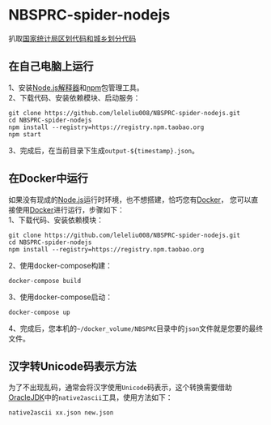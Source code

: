 # NBSPRC-spider-nodejs
扒取<a href="http://www.stats.gov.cn/tjsj/tjbz/tjyqhdmhcxhfdm/" target=_blank>国家统计局区划代码和城乡划分代码</a>

## 在自己电脑上运行
1、安装<a href="http://blog.fpliu.com/it/software/nodejs-interpreter" target=_blank>Node.js解释器</a>和<a href="http://blog.fpliu.com/it/software/npm" target="_blank">npm</a>包管理工具。
<br>
2、下载代码、安装依赖模块、启动服务：
```
git clone https://github.com/leleliu008/NBSPRC-spider-nodejs.git
cd NBSPRC-spider-nodejs
npm install --registry=https://registry.npm.taobao.org
npm start
```
3、完成后，在当前目录下生成<code>output-${timestamp}.json</code>。

## 在Docker中运行
如果没有现成的<a href="http://blog.fpliu.com/it/software/nodejs-interpreter" target=_blank>Node.js</a>运行时环境，也不想搭建，恰巧您有<a href="http://blog.fpliu.com/it/software/docker" target=_blank>Docker</a>，
您可以直接使用<a href="http://blog.fpliu.com/it/software/docker" target=_blank>Docker</a>进行运行，步骤如下：
<br>
1、下载代码、安装依赖模块：
```
git clone https://github.com/leleliu008/NBSPRC-spider-nodejs.git
cd NBSPRC-spider-nodejs
npm install --registry=https://registry.npm.taobao.org
```
2、使用docker-compose构建：
```
docker-compose build
```
3、使用docker-compose启动：
```
docker-compose up
```
4、完成后，您本机的<code>~/docker_volume/NBSPRC</code>目录中的<code>json</code>文件就是您要的最终文件。

## 汉字转Unicode码表示方法
为了不出现乱码，通常会将汉字使用<code>Unicode</code>码表示，这个转换需要借助<a href="http://blog.fpliu.com/it/software/OracleJDK" target=_blank>OracleJDK</a>中的<code>native2ascii</code>工具，使用方法如下：
```
native2ascii xx.json new.json
```
